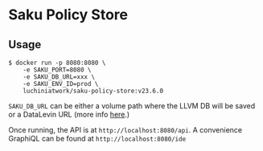 # Saku Policy Store

## Usage

``` shell
$ docker run -p 8080:8080 \
    -e SAKU_PORT=8080 \
    -e SAKU_DB_URL=xxx \
    -e SAKU_ENV_ID=prod \
    luchiniatwork/saku-policy-store:v23.6.0
```


`SAKU_DB_URL` can be either a volume path where the LLVM DB will be
saved or a DataLevin URL (more info
[here](https://github.com/juji-io/datalevin).)

Once running, the API is at `http://localhost:8080/api`. A convenience
GraphiQL can be found at `http://localhost:8080/ide`
